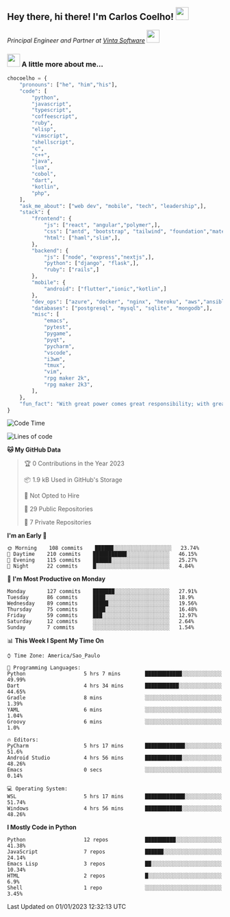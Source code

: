 <h2>Hey there, hi there! I'm Carlos Coelho! <img src="https://emoji.gg/assets/emoji/6680_this_is_fine.png" width="30"></h2>
<p><em>Principal Engineer and Partner at <a href="http://www.vintasoftware.com">Vinta Software</a> <img src="https://emojis.slackmojis.com/emojis/images/1613461409/13263/bongocat_code.gif?1613461409" width="30"> 
</em></p>

### <img src="https://emojis.slackmojis.com/emojis/images/1597320283/10003/catjam.gif?1597320283" width="30"> A little more about me...  

```python
chocoelho = {
    "pronouns": ["he", "him","his"],
    "code": [
        "python",
        "javascript",
        "typescript",
        "coffeescript",
        "ruby",
        "elisp",
        "vimscript",
        "shellscript",
        "c",
        "c++",
        "java",
        "lua",
        "cobol",
        "dart",
        "kotlin",
        "php",
    ],
    "ask_me_about": ["web dev", "mobile", "tech", "leadership",],
    "stack": {
        "frontend": {
            "js": ["react", "angular","polymer",],
            "css": ["antd", "bootstrap", "tailwind", "foundation","material","sass","less",],
            "html": ["haml","slim",],
        },
        "backend": {
            "js": ["node", "express","nextjs",],
            "python": ["django", "flask",],
            "ruby": ["rails",]
        },
        "mobile": {
            "android": ["flutter","ionic","kotlin",]
        },
        "dev_ops": ["azure", "docker", "nginx", "heroku", "aws","ansible",],
        "databases": ["postgresql", "mysql", "sqlite", "mongodb",],
        "misc": [
            "emacs",
            "pytest",
            "pygame",
            "pyqt",
            "pycharm",
            "vscode",
            "i3wm",
            "tmux",
            "vim",
            "rpg maker 2k",
            "rpg maker 2k3",
        ],
    },
    "fun_fact": "With great power comes great responsibility; with great responsibility can come extreme stress"
}
```

<!--START_SECTION:waka-->
![Code Time](http://img.shields.io/badge/Code%20Time-1%2C724%20hrs%2046%20mins-blue)

![Lines of code](https://img.shields.io/badge/From%20Hello%20World%20I%27ve%20Written-39%20Thousand%20lines%20of%20code-blue)

**🐱 My GitHub Data** 

> 🏆 0 Contributions in the Year 2023
 > 
> 📦 1.9 kB Used in GitHub's Storage 
 > 
> 🚫 Not Opted to Hire
 > 
> 📜 29 Public Repositories 
 > 
> 🔑 7 Private Repositories  
 > 
**I'm an Early 🐤** 

```text
🌞 Morning    108 commits    ██████░░░░░░░░░░░░░░░░░░░   23.74% 
🌆 Daytime    210 commits    ███████████░░░░░░░░░░░░░░   46.15% 
🌃 Evening    115 commits    ██████░░░░░░░░░░░░░░░░░░░   25.27% 
🌙 Night      22 commits     █░░░░░░░░░░░░░░░░░░░░░░░░   4.84%

```
📅 **I'm Most Productive on Monday** 

```text
Monday       127 commits    ███████░░░░░░░░░░░░░░░░░░   27.91% 
Tuesday      86 commits     ████░░░░░░░░░░░░░░░░░░░░░   18.9% 
Wednesday    89 commits     █████░░░░░░░░░░░░░░░░░░░░   19.56% 
Thursday     75 commits     ████░░░░░░░░░░░░░░░░░░░░░   16.48% 
Friday       59 commits     ███░░░░░░░░░░░░░░░░░░░░░░   12.97% 
Saturday     12 commits     ░░░░░░░░░░░░░░░░░░░░░░░░░   2.64% 
Sunday       7 commits      ░░░░░░░░░░░░░░░░░░░░░░░░░   1.54%

```


📊 **This Week I Spent My Time On** 

```text
⌚︎ Time Zone: America/Sao_Paulo

💬 Programming Languages: 
Python                   5 hrs 7 mins        ████████████░░░░░░░░░░░░░   49.99% 
Dart                     4 hrs 34 mins       ███████████░░░░░░░░░░░░░░   44.65% 
Gradle                   8 mins              ░░░░░░░░░░░░░░░░░░░░░░░░░   1.39% 
YAML                     6 mins              ░░░░░░░░░░░░░░░░░░░░░░░░░   1.04% 
Groovy                   6 mins              ░░░░░░░░░░░░░░░░░░░░░░░░░   1.0%

🔥 Editors: 
PyCharm                  5 hrs 17 mins       █████████████░░░░░░░░░░░░   51.6% 
Android Studio           4 hrs 56 mins       ████████████░░░░░░░░░░░░░   48.26% 
Emacs                    0 secs              ░░░░░░░░░░░░░░░░░░░░░░░░░   0.14%

💻 Operating System: 
WSL                      5 hrs 17 mins       █████████████░░░░░░░░░░░░   51.74% 
Windows                  4 hrs 56 mins       ████████████░░░░░░░░░░░░░   48.26%

```

**I Mostly Code in Python** 

```text
Python                   12 repos            ██████████░░░░░░░░░░░░░░░   41.38% 
JavaScript               7 repos             ██████░░░░░░░░░░░░░░░░░░░   24.14% 
Emacs Lisp               3 repos             ██░░░░░░░░░░░░░░░░░░░░░░░   10.34% 
HTML                     2 repos             █░░░░░░░░░░░░░░░░░░░░░░░░   6.9% 
Shell                    1 repo              ░░░░░░░░░░░░░░░░░░░░░░░░░   3.45%

```



 Last Updated on 01/01/2023 12:32:13 UTC
<!--END_SECTION:waka-->
